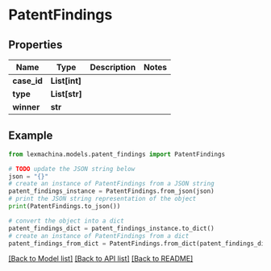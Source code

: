 # PatentFindings


## Properties

Name | Type | Description | Notes
------------ | ------------- | ------------- | -------------
**case_id** | **List[int]** |  | 
**type** | **List[str]** |  | 
**winner** | **str** |  | 

## Example

```python
from lexmachina.models.patent_findings import PatentFindings

# TODO update the JSON string below
json = "{}"
# create an instance of PatentFindings from a JSON string
patent_findings_instance = PatentFindings.from_json(json)
# print the JSON string representation of the object
print(PatentFindings.to_json())

# convert the object into a dict
patent_findings_dict = patent_findings_instance.to_dict()
# create an instance of PatentFindings from a dict
patent_findings_from_dict = PatentFindings.from_dict(patent_findings_dict)
```
[[Back to Model list]](../README.md#documentation-for-models) [[Back to API list]](../README.md#documentation-for-api-endpoints) [[Back to README]](../README.md)


